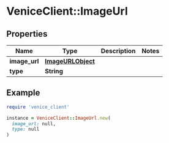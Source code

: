 # VeniceClient::ImageUrl

## Properties

| Name | Type | Description | Notes |
| ---- | ---- | ----------- | ----- |
| **image_url** | [**ImageURLObject**](ImageURLObject.md) |  |  |
| **type** | **String** |  |  |

## Example

```ruby
require 'venice_client'

instance = VeniceClient::ImageUrl.new(
  image_url: null,
  type: null
)
```

